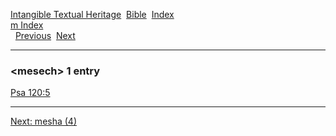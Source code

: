 [Intangible Textual Heritage](../../index)  [Bible](../index) 
[Index](index)   
[m Index](_m_)  
  [Previous](c07348)  [Next](c07350) 

------------------------------------------------------------------------

### &lt;mesech&gt; 1 entry

[Psa 120:5](../kjv/psa120.htm#005)  

------------------------------------------------------------------------

[Next: mesha (4)](c07350)
